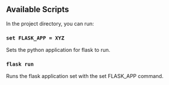 ## Available Scripts

In the project directory, you can run:

### `set FLASK_APP = XYZ`

Sets the python application for flask to run.

### `flask run`

Runs the flask application set with the set FLASK_APP command.
